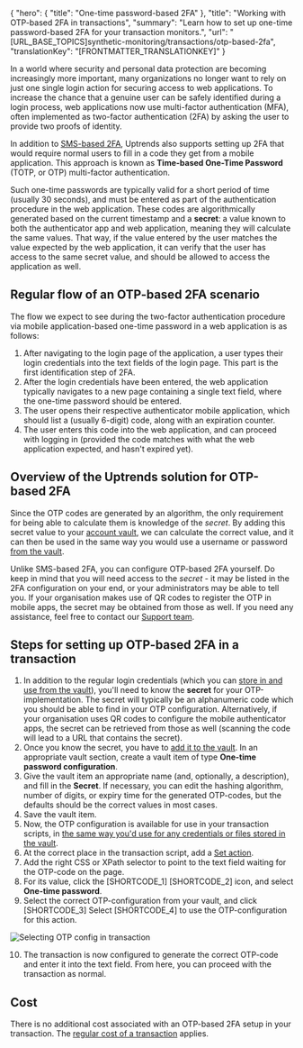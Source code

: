 {
  "hero": {
    "title": "One-time password-based 2FA"
  },
  "title": "Working with OTP-based 2FA in transactions",
  "summary": "Learn how to set up one-time password-based 2FA for your transaction monitors.",
  "url": "[URL_BASE_TOPICS]synthetic-monitoring/transactions/otp-based-2fa",
  "translationKey": "[FRONTMATTER_TRANSLATIONKEY]"
}

In a world where security and personal data protection are becoming increasingly more important, many organizations no longer want to rely on just one single login action for securing access to web applications. To increase the chance that a genuine user can be safely identified during a login process, web applications now use multi-factor authentication (MFA), often implemented as two-factor authentication (2FA) by asking the user to provide two proofs of identity.

In addition to [SMS-based 2FA]([LINK_URL_1]), Uptrends also supports setting up 2FA that would require normal users to fill in a code they get from a mobile application. This approach is known as **Time-based One-Time Password** (TOTP, or OTP) multi-factor authentication.

Such one-time passwords are typically valid for a short period of time (usually 30 seconds), and must be entered as part of the authentication procedure in the web application. These codes are algorithmically generated based on the current timestamp and a **secret**: a value known to both the authenticator app and web application, meaning they will calculate the same values. That way, if the value entered by the user matches the value expected by the web application, it can verify that the user has access to the same secret value, and should be allowed to access the application as well. 

## Regular flow of an OTP-based 2FA scenario

The flow we expect to see during the two-factor authentication procedure via mobile application-based one-time password in a web application is as follows:

1. After navigating to the login page of the application, a user types their login credentials into the text fields of the login page. This part is the first identification step of 2FA.
2. After the login credentials have been entered, the web application typically navigates to a new page containing a single text field, where the one-time password should be entered. 
3. The user opens their respective authenticator mobile application, which should list a (usually 6-digit) code, along with an expiration counter. 
4. The user enters this code into the web application, and can proceed with logging in (provided the code matches with what the web application expected, and hasn't expired yet).

## Overview of the Uptrends solution for OTP-based 2FA

Since the OTP codes are generated by an algorithm, the only requirement for being able to calculate them is knowledge of the *secret*. By adding this secret value to your [account vault]([LINK_URL_2]), we can calculate the correct value, and it can then be used in the same way you would use a username or password [from the vault]([LINK_URL_3]).

Unlike SMS-based 2FA, you can configure OTP-based 2FA yourself. Do keep in mind that you will need access to the *secret* - it may be listed in the 2FA configuration on your end, or your administrators may be able to tell you. If your organisation makes use of QR codes to register the OTP in mobile apps, the secret may be obtained from those as well. If you need any assistance, feel free to contact our [Support team]([LINK_URL_4]).

## Steps for setting up OTP-based 2FA in a transaction

1. In addition to the regular login credentials (which you can [store in and use from the vault]([LINK_URL_5])), you'll need to know the **secret** for your OTP-implementation. The secret will typically be an alphanumeric code which you should be able to find in your OTP configuration. Alternatively, if your organisation uses QR codes to configure the mobile authenticator apps, the secret can be retrieved from those as well (scanning the code will lead to a URL that contains the secret). 
2. Once you know the secret, you have to [add it to the vault]([LINK_URL_6]). In an appropriate vault section, create a vault item of type **One-time password configuration**. 
3. Give the vault item an appropriate name (and, optionally, a description), and fill in the **Secret**. If necessary, you can edit the hashing algorithm, number of digits, or expiry time for the generated OTP-codes, but the defaults should be the correct values in most cases.
4. Save the vault item.
5. Now, the OTP configuration is available for use in your transaction scripts, in [the same way you'd use for any credentials or files stored in the vault]([LINK_URL_7]).
6. At the correct place in the transaction script, add a [Set action]([LINK_URL_8]).
7. Add the right CSS or XPath selector to point to the text field waiting for the OTP-code on the page. 
8. For its value, click the [SHORTCODE_1]  [SHORTCODE_2] icon, and select **One-time password**.
9. Select the correct OTP-configuration from your vault, and click [SHORTCODE_3] Select [SHORTCODE_4] to use the OTP-configuration for this action.

![Selecting OTP config in transaction]([LINK_URL_9])

10. The transaction is now configured to generate the correct OTP-code and enter it into the text field. From here, you can proceed with the transaction as normal. 

## Cost

There is no additional cost associated with an OTP-based 2FA setup in your transaction. The [regular cost of a transaction]([LINK_URL_10]) applies.
